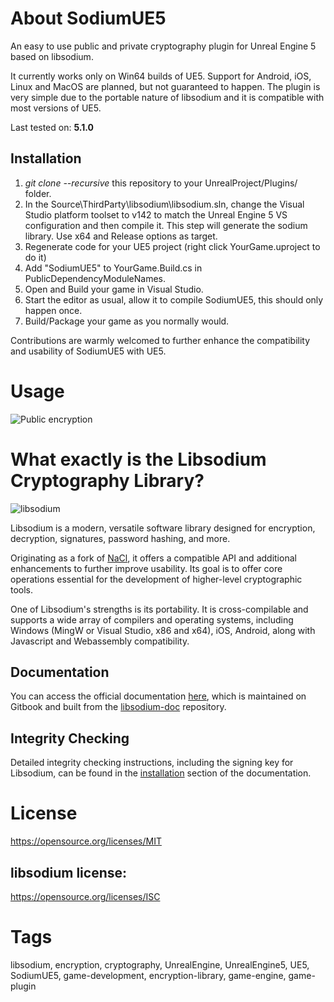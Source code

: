 # About SodiumUE5
An easy to use public and private cryptography plugin for Unreal Engine 5 based on libsodium.

It currently works only on Win64 builds of UE5. Support for Android, iOS, Linux and MacOS are planned, but not guaranteed to happen. The plugin is very simple due to the portable nature of libsodium and it is compatible with most versions of UE5.

Last tested on: **5.1.0**

## Installation

1. *git clone --recursive* this repository to your UnrealProject/Plugins/ folder.
2. In the Source\ThirdParty\libsodium\libsodium.sln, change the Visual Studio platform toolset to v142 to match the Unreal Engine 5 VS configuration and then compile it. This step will generate the sodium library. Use x64 and Release options as target.
3. Regenerate code for your UE5 project (right click YourGame.uproject to do it)
4. Add "SodiumUE5" to YourGame.Build.cs in PublicDependencyModuleNames.
5. Open and Build your game in Visual Studio.
6. Start the editor as usual, allow it to compile SodiumUE5, this should only happen once.
7. Build/Package your game as you normally would.

Contributions are warmly welcomed to further enhance the compatibility and usability of SodiumUE5 with UE5. 

# Usage

![Public encryption](http://i.imgur.com/ezgBj7v.jpg)

# What exactly is the Libsodium Cryptography Library?

![libsodium](https://raw.github.com/jedisct1/libsodium/master/logo.png)

Libsodium is a modern, versatile software library designed for encryption, decryption, signatures, password hashing, and more.

Originating as a fork of [NaCl](http://nacl.cr.yp.to/), it offers a compatible API and additional enhancements to further improve usability. Its goal is to offer core operations essential for the development of higher-level cryptographic tools.

One of Libsodium's strengths is its portability. It is cross-compilable and supports a wide array of compilers and operating systems, including Windows (MingW or Visual Studio, x86 and x64), iOS, Android, along with Javascript and Webassembly compatibility.

## Documentation
You can access the official documentation [here](https://doc.libsodium.org), which is maintained on Gitbook and built from the [libsodium-doc](https://github.com/jedisct1/libsodium-doc) repository.

## Integrity Checking
Detailed integrity checking instructions, including the signing key for Libsodium, can be found in the [installation](https://download.libsodium.org/doc/installation#integrity-checking) section of the documentation.


# License
https://opensource.org/licenses/MIT

## libsodium license:
https://opensource.org/licenses/ISC

# Tags

libsodium, encryption, cryptography, UnrealEngine, UnrealEngine5, UE5, SodiumUE5, game-development, encryption-library, game-engine, game-plugin
